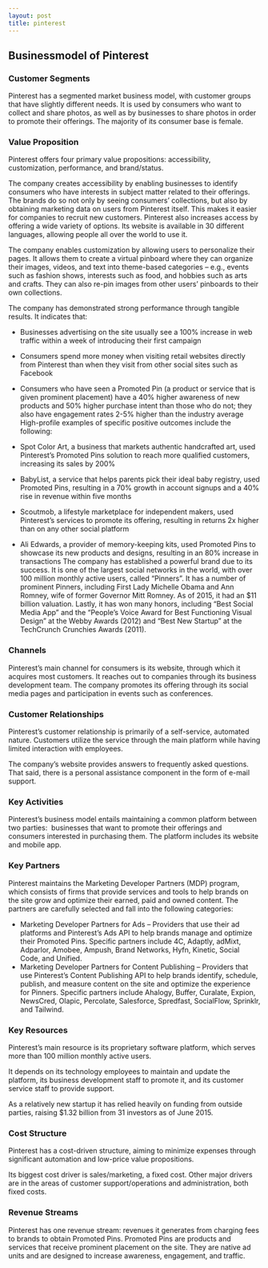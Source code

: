 ```yaml
---
layout: post
title: pinterest
---
```


Businessmodel of Pinterest
---------------------------

### Customer Segments

Pinterest has a segmented market business model, with customer groups that have slightly different needs. It is used by consumers who want to collect and share photos, as well as by businesses to share photos in order to promote their offerings. The majority of its consumer base is female.

### Value Proposition

Pinterest offers four primary value propositions: accessibility, customization, performance, and brand/status.

The company creates accessibility by enabling businesses to identify consumers who have interests in subject matter related to their offerings. The brands do so not only by seeing consumers’ collections, but also by obtaining marketing data on users from Pinterest itself. This makes it easier for companies to recruit new customers. Pinterest also increases access by offering a wide variety of options. Its website is available in 30 different languages, allowing people all over the world to use it.

The company enables customization by allowing users to personalize their pages. It allows them to create a virtual pinboard where they can organize their images, videos, and text into theme-based categories – e.g., events such as fashion shows, interests such as food, and hobbies such as arts and crafts. They can also re-pin images from other users’ pinboards to their own collections.

The company has demonstrated strong performance through tangible results. It indicates that:

 * Businesses advertising on the site usually see a 100% increase in web traffic within a week of introducing their first campaign
* Consumers spend more money when visiting retail websites directly from Pinterest than when they visit from other social sites such as Facebook
* Consumers who have seen a Promoted Pin (a product or service that is given prominent placement) have a 40% higher awareness of new products and 50% higher purchase intent than those who do not; they also have engagement rates 2-5% higher than the industry average
 High-profile examples of specific positive outcomes include the following:

 * Spot Color Art, a business that markets authentic handcrafted art, used Pinterest’s Promoted Pins solution to reach more qualified customers, increasing its sales by 200%
* BabyList, a service that helps parents pick their ideal baby registry, used Promoted Pins, resulting in a 70% growth in account signups and a 40% rise in revenue within five months
* Scoutmob, a lifestyle marketplace for independent makers, used Pinterest’s services to promote its offering, resulting in returns 2x higher than on any other social platform
* Ali Edwards, a provider of memory-keeping kits, used Promoted Pins to showcase its new products and designs, resulting in an 80% increase in transactions
 The company has established a powerful brand due to its success. It is one of the largest social networks in the world, with over 100 million monthly active users, called “Pinners”. It has a number of prominent Pinners, including First Lady Michelle Obama and Ann Romney, wife of former Governor Mitt Romney. As of 2015, it had an $11 billion valuation. Lastly, it has won many honors, including “Best Social Media App” and the “People’s Voice Award for Best Functioning Visual Design” at the Webby Awards (2012) and “Best New Startup” at the TechCrunch Crunchies Awards (2011).

### Channels

Pinterest’s main channel for consumers is its website, through which it acquires most customers. It reaches out to companies through its business development team. The company promotes its offering through its social media pages and participation in events such as conferences.

### Customer Relationships

Pinterest’s customer relationship is primarily of a self-service, automated nature. Customers utilize the service through the main platform while having limited interaction with employees.

The company’s website provides answers to frequently asked questions. That said, there is a personal assistance component in the form of e-mail support.

### Key Activities

Pinterest’s business model entails maintaining a common platform between two parties:  businesses that want to promote their offerings and consumers interested in purchasing them. The platform includes its website and mobile app.

### Key Partners

Pinterest maintains the Marketing Developer Partners (MDP) program, which consists of firms that provide services and tools to help brands on the site grow and optimize their earned, paid and owned content. The partners are carefully selected and fall into the following categories:

 * Marketing Developer Partners for Ads – Providers that use their ad platforms and Pinterest’s Ads API to help brands manage and optimize their Promoted Pins. Specific partners include 4C, Adaptly, adMixt, Adparlor, Amobee, Ampush, Brand Networks, Hyfn, Kinetic, Social Code, and Unified.
* Marketing Developer Partners for Content Publishing – Providers that use Pinterest’s Content Publishing API to help brands identify, schedule, publish, and measure content on the site and optimize the experience for Pinners. Specific partners include Ahalogy, Buffer, Curalate, Expion, NewsCred, Olapic, Percolate, Salesforce, Spredfast, SocialFlow, Sprinklr, and Tailwind.
 ### Key Resources

Pinterest’s main resource is its proprietary software platform, which serves more than 100 million monthly active users.

It depends on its technology employees to maintain and update the platform, its business development staff to promote it, and its customer service staff to provide support.

As a relatively new startup it has relied heavily on funding from outside parties, raising $1.32 billion from 31 investors as of June 2015.

### Cost Structure

Pinterest has a cost-driven structure, aiming to minimize expenses through significant automation and low-price value propositions.

Its biggest cost driver is sales/marketing, a fixed cost. Other major drivers are in the areas of customer support/operations and administration, both fixed costs.

### Revenue Streams

Pinterest has one revenue stream: revenues it generates from charging fees to brands to obtain Promoted Pins. Promoted Pins are products and services that receive prominent placement on the site. They are native ad units and are designed to increase awareness, engagement, and traffic.
